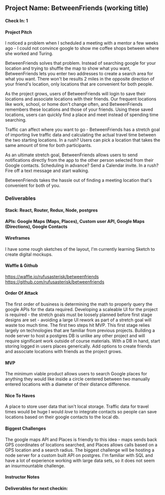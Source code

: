 ## Project Name: BetweenFriends (working title)

#### Check In: 1

#### Project Pitch
  I noticed a problem when I scheduled a meeting with a mentor a few weeks ago - I could not convince google to show me coffee shops between where she worked and Turing.
  
  BetweenFriends solves that problem. Instead of searching google for your location and trying to shuffle the map to show what you want, BetweenFriends lets you enter two addresses to create a search area for what you want. There won't be results 2 miles in the opposite direction of your friend's location, only locations that are convenient for both people.
  
  As the project grows, users of BetweenFriends will login to save their locations and associate locations with their friends. Our frequent locations like work, school, or home don't change often, and BetweenFriends remembers these locations and those of your friends. Using these saved locations, users can quickly find a place and meet instead of spending time searching.
  
  Traffic can affect where you want to go - BetweenFriends has a stretch goal of importing live traffic data and calculating the actual travel time between the two starting locations. In a rush? Users can pick a location that takes the same amount of time for both participants.
  
  As an ultimate stretch goal, BetweenFriends allows users to send notifications directly from the app to the other person selected from their Google contacts. Scheduling in advance? Send a Calendar invite. In a rush? Fire off a text message and start walking.
  
  BetweenFriends takes the hassle out of finding a meeting location that's convenient for both of you.
  
  
### Deliverables

#### Stack: React, Router, Redux, Node, postgres

#### APIs: Google Maps (Maps, Places), Custom user API, Google Maps (Directions), Google Contacts

#### Wireframes 
  I have some rough sketches of the layout, I'm currently learning Sketch to create digital mockups.

#### Waffle & Github
https://waffle.io/rufusasterisk/betweenfriends
https://github.com/rufusasterisk/betweenfriends

#### Order Of Attack
  The first order of business is determining the math to properly query the google APIs for the data required.
  Developing a scaleable UI for the project is required - the stretch goals must be loosely planned before first stage designs are set - avoiding a large UI rework as part of a stretch goal will waste too much time.
  The first two steps hit MVP. This first stage relies largely on technologies that are familiar from previous projects. Building a node server to host a postgres DB is unlike any other project and will require significant work outside of course materials.
  With a DB in hand, start storing logged in users places generically. Add options to create friends and associate locations with friends as the project grows.
  
#### MVP
  The minimum viable product allows users to search Google places for anything they would like inside a circle centered between two manually entered locations with a diameter of their distance difference.

#### Nice To Haves
  A place to store user data that isn't local storage.
  Traffic data for travel times would be huge
  I would _love_ to integrate contacts so people can save locations based on their google contacts to the local db.

#### Biggest Challenges
  The google maps API and Places is friendly to this idea - maps sends back GPS coordinates of locations searched, and Places allows calls based on a GPS location and a search radius.
  The biggest challenge will be hosting a node server for a custom built API on postgres. I'm familiar with SQL and have a lot of experience working with large data sets, so it does not seem an insurmountable challenge.

#### Instructor Notes

#### Deliverables for next checkin:
